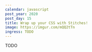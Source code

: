 ```yaml
---
calendar: javascript
post_year: 2020
post_day: 15
title: Wrap up your CSS with Stitches!
image: https://imgur.com/mQQ2tTn
ingress: TODO
---
```

TODO